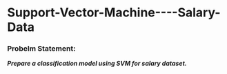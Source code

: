 # Support-Vector-Machine----Salary-Data

### Probelm Statement:
***Prepare a classification model using SVM for salary dataset.***
